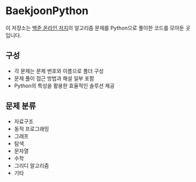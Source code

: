 # BaekjoonPython

이 저장소는 [백준 온라인 저지](https://www.acmicpc.net/)의 알고리즘 문제를 Python으로 풀이한 코드를 모아둔 곳입니다.

## 구성

- 각 문제는 문제 번호와 이름으로 폴더 구성
- 문제 풀이 접근 방법과 해설 일부 포함
- Python의 특성을 활용한 효율적인 솔루션 제공

## 문제 분류

- 자료구조
- 동적 프로그래밍
- 그래프
- 탐색
- 문자열
- 수학
- 그리디 알고리즘
- 기타
